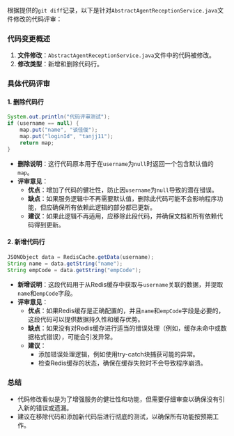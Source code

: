 根据提供的`git diff`记录，以下是针对`AbstractAgentReceptionService.java`文件修改的代码评审：

### 代码变更概述
1. **文件修改**：`AbstractAgentReceptionService.java`文件中的代码被修改。
2. **修改类型**：新增和删除代码行。

### 具体代码评审

#### 1. 删除代码行
```java
System.out.println("代码评审测试");
if (username == null) {
    map.put("name", "谈佳俊");
    map.put("loginId", "tanjj11");
    return map;
}
```
- **删除说明**：这行代码原本用于在`username`为`null`时返回一个包含默认值的`map`。
- **评审意见**：
  - **优点**：增加了代码的健壮性，防止因`username`为`null`导致的潜在错误。
  - **缺点**：如果服务逻辑中不再需要默认值，删除此代码可能不会影响程序功能，但应确保所有依赖此逻辑的部分都已更新。
  - **建议**：如果此逻辑不再适用，应移除此段代码，并确保文档和所有依赖代码得到更新。

#### 2. 新增代码行
```java
JSONObject data = RedisCache.getData(username);
String name = data.getString("name");
String empCode = data.getString("empCode");
```
- **新增说明**：这段代码用于从Redis缓存中获取与`username`关联的数据，并提取`name`和`empCode`字段。
- **评审意见**：
  - **优点**：如果Redis缓存是正确配置的，并且`name`和`empCode`字段是必要的，这段代码可以提供数据持久性和缓存优势。
  - **缺点**：如果没有对Redis缓存进行适当的错误处理（例如，缓存未命中或数据格式错误），可能会引发异常。
  - **建议**：
    - 添加错误处理逻辑，例如使用try-catch块捕获可能的异常。
    - 检查Redis缓存的状态，确保在缓存失败时不会导致程序崩溃。

### 总结
- 代码修改看似是为了增强服务的健壮性和功能，但需要仔细审查以确保没有引入新的错误或遗漏。
- 建议在移除代码和添加新代码后进行彻底的测试，以确保所有功能按预期工作。